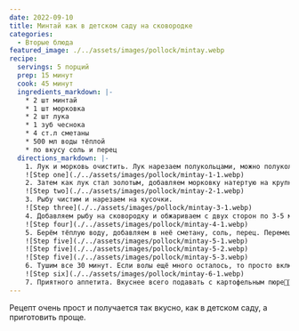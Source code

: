 ```yaml
---
date: 2022-09-10
title: Минтай как в детском саду на сковородке 
categories:
  - Вторые блюда
featured_image: ./../assets/images/pollock/mintay.webp
recipe:
  servings: 5 порций
  prep: 15 минут
  cook: 45 минут 
  ingredients_markdown: |-
    * 2 шт минтай
    * 1 шт морковка
    * 2 шт лука
    * 1 зуб чеснока
    * 4 ст.л сметаны
    * 500 мл воды тёплой
    * по вкусу соль и перец
  directions_markdown: |-
    1. Лук и морковь очистить. Лук нарезаем полукольцами, можно полукольца еще пополам и обжариваем до золотистого цвета. 
    ![Step one](./../assets/images/pollock/mintay-1-1.webp)
    2. Затем как лук стал золотым, добавляем морковку натертую на крупной тёрке и жарим 5 минут.
    ![Step two](./../assets/images/pollock/mintay-2-1.webp)
    3. Рыбу чистим и нарезаем на кусочки.
    ![Step three](./../assets/images/pollock/mintay-3-1.webp)
    4. Добавляем рыбу на сковородку и обжариваем с двух сторон по 3-5 минут.
    ![Step four](./../assets/images/pollock/mintay-4-1.webp)
    5. Берём тёплую воду, добавляем в неё сметану, соль, перец. Перемешиваем и выливаем на сковородку. 
    ![Step five](./../assets/images/pollock/mintay-5-1.webp)
    ![Step five](./../assets/images/pollock/mintay-5-2.webp)
    ![Step five](./../assets/images/pollock/mintay-5-3.webp)
    6. Тушим все 30 минут. Если волы ещё много осталось, то просто включаем на большой огонь и помешиваем, вода выпарится.
    ![Step six](./../assets/images/pollock/mintay-6-1.webp)
    7. Приятного аппетита. Вкуснее всего подавать с картофельным пюре👩🏻‍🍳.
---
```

Рецепт очень прост и получается так вкусно, как в детском саду, а приготовить проще.
